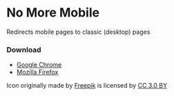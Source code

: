 # No More Mobile

Redirects mobile pages to classic (desktop) pages

### Download

* [Google Chrome](https://chrome.google.com/webstore/detail/no-more-mobile/cljmdbnbfcpcipgnbbokjhnjhhlncflf)
* [Mozilla Firefox](https://addons.mozilla.org/firefox/addon/no-more-mobile/)

Icon originally made by [Freepik](https://www.flaticon.com/) is licensed by [CC 3.0 BY](http://creativecommons.org/licenses/by/3.0/)
